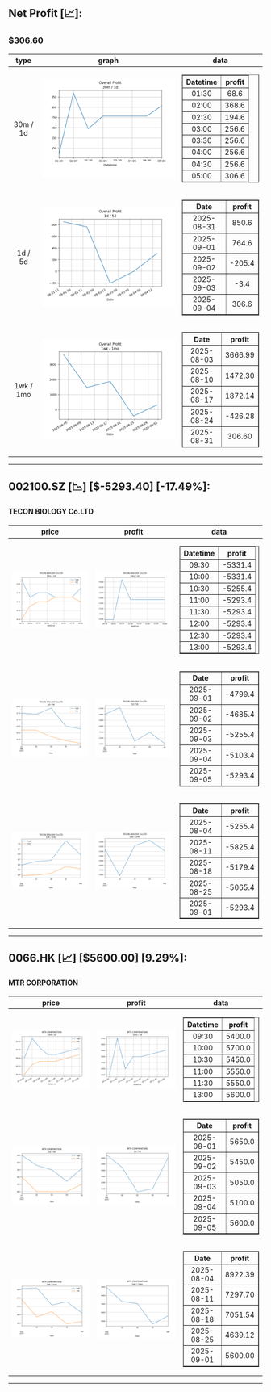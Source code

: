 ## Net Profit [📈]:
### $306.60
|type|graph|data|
|:---:|:---:|:---:|
|30m / 1d|![net_profit](image/overall_30m-1d.png)|<table border="1" class="dataframe"> <thead> <tr style="text-align: center;"> <th>Datetime</th> <th>profit</th> </tr> </thead> <tbody> <tr> <td>01:30</td> <td>68.6</td> </tr> <tr> <td>02:00</td> <td>368.6</td> </tr> <tr> <td>02:30</td> <td>194.6</td> </tr> <tr> <td>03:00</td> <td>256.6</td> </tr> <tr> <td>03:30</td> <td>256.6</td> </tr> <tr> <td>04:00</td> <td>256.6</td> </tr> <tr> <td>04:30</td> <td>256.6</td> </tr> <tr> <td>05:00</td> <td>306.6</td> </tr> </tbody></table>|
|1d / 5d|![net_profit](image/overall_1d-5d.png)|<table border="1" class="dataframe"> <thead> <tr style="text-align: center;"> <th>Date</th> <th>profit</th> </tr> </thead> <tbody> <tr> <td>2025-08-31</td> <td>850.6</td> </tr> <tr> <td>2025-09-01</td> <td>764.6</td> </tr> <tr> <td>2025-09-02</td> <td>-205.4</td> </tr> <tr> <td>2025-09-03</td> <td>-3.4</td> </tr> <tr> <td>2025-09-04</td> <td>306.6</td> </tr> </tbody></table>|
|1wk / 1mo|![net_profit](image/overall_1wk-1mo.png)|<table border="1" class="dataframe"> <thead> <tr style="text-align: center;"> <th>Date</th> <th>profit</th> </tr> </thead> <tbody> <tr> <td>2025-08-03</td> <td>3666.99</td> </tr> <tr> <td>2025-08-10</td> <td>1472.30</td> </tr> <tr> <td>2025-08-17</td> <td>1872.14</td> </tr> <tr> <td>2025-08-24</td> <td>-426.28</td> </tr> <tr> <td>2025-08-31</td> <td>306.60</td> </tr> </tbody></table>|
---
## 002100.SZ [📉] [$-5293.40] [-17.49%]:
#### TECON BIOLOGY Co.LTD
|price|profit|data|
|:---:|:---:|:---:|
|![price](image/002100.SZ_30m-1d_price.png)|![profit](image/002100.SZ_30m-1d_profit.png)|<table border="1" class="dataframe"> <thead> <tr style="text-align: center;"> <th>Datetime</th> <th>profit</th> </tr> </thead> <tbody> <tr> <td>09:30</td> <td>-5331.4</td> </tr> <tr> <td>10:00</td> <td>-5331.4</td> </tr> <tr> <td>10:30</td> <td>-5255.4</td> </tr> <tr> <td>11:00</td> <td>-5293.4</td> </tr> <tr> <td>11:30</td> <td>-5293.4</td> </tr> <tr> <td>12:00</td> <td>-5293.4</td> </tr> <tr> <td>12:30</td> <td>-5293.4</td> </tr> <tr> <td>13:00</td> <td>-5293.4</td> </tr> </tbody></table>|
|![price](image/002100.SZ_1d-5d_price.png)|![profit](image/002100.SZ_1d-5d_profit.png)|<table border="1" class="dataframe"> <thead> <tr style="text-align: center;"> <th>Date</th> <th>profit</th> </tr> </thead> <tbody> <tr> <td>2025-09-01</td> <td>-4799.4</td> </tr> <tr> <td>2025-09-02</td> <td>-4685.4</td> </tr> <tr> <td>2025-09-03</td> <td>-5255.4</td> </tr> <tr> <td>2025-09-04</td> <td>-5103.4</td> </tr> <tr> <td>2025-09-05</td> <td>-5293.4</td> </tr> </tbody></table>|
|![price](image/002100.SZ_1wk-1mo_price.png)|![profit](image/002100.SZ_1wk-1mo_profit.png)|<table border="1" class="dataframe"> <thead> <tr style="text-align: center;"> <th>Date</th> <th>profit</th> </tr> </thead> <tbody> <tr> <td>2025-08-04</td> <td>-5255.4</td> </tr> <tr> <td>2025-08-11</td> <td>-5825.4</td> </tr> <tr> <td>2025-08-18</td> <td>-5179.4</td> </tr> <tr> <td>2025-08-25</td> <td>-5065.4</td> </tr> <tr> <td>2025-09-01</td> <td>-5293.4</td> </tr> </tbody></table>|
---
## 0066.HK [📈] [$5600.00] [9.29%]:
#### MTR CORPORATION
|price|profit|data|
|:---:|:---:|:---:|
|![price](image/0066.HK_30m-1d_price.png)|![profit](image/0066.HK_30m-1d_profit.png)|<table border="1" class="dataframe"> <thead> <tr style="text-align: center;"> <th>Datetime</th> <th>profit</th> </tr> </thead> <tbody> <tr> <td>09:30</td> <td>5400.0</td> </tr> <tr> <td>10:00</td> <td>5700.0</td> </tr> <tr> <td>10:30</td> <td>5450.0</td> </tr> <tr> <td>11:00</td> <td>5550.0</td> </tr> <tr> <td>11:30</td> <td>5550.0</td> </tr> <tr> <td>13:00</td> <td>5600.0</td> </tr> </tbody></table>|
|![price](image/0066.HK_1d-5d_price.png)|![profit](image/0066.HK_1d-5d_profit.png)|<table border="1" class="dataframe"> <thead> <tr style="text-align: center;"> <th>Date</th> <th>profit</th> </tr> </thead> <tbody> <tr> <td>2025-09-01</td> <td>5650.0</td> </tr> <tr> <td>2025-09-02</td> <td>5450.0</td> </tr> <tr> <td>2025-09-03</td> <td>5050.0</td> </tr> <tr> <td>2025-09-04</td> <td>5100.0</td> </tr> <tr> <td>2025-09-05</td> <td>5600.0</td> </tr> </tbody></table>|
|![price](image/0066.HK_1wk-1mo_price.png)|![profit](image/0066.HK_1wk-1mo_profit.png)|<table border="1" class="dataframe"> <thead> <tr style="text-align: center;"> <th>Date</th> <th>profit</th> </tr> </thead> <tbody> <tr> <td>2025-08-04</td> <td>8922.39</td> </tr> <tr> <td>2025-08-11</td> <td>7297.70</td> </tr> <tr> <td>2025-08-18</td> <td>7051.54</td> </tr> <tr> <td>2025-08-25</td> <td>4639.12</td> </tr> <tr> <td>2025-09-01</td> <td>5600.00</td> </tr> </tbody></table>|
---
